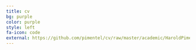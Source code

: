 ```yaml
---
title: cv
bg: purple
color: purple
style: left
fa-icon: code
external: https://github.com/pimentel/cv/raw/master/academic/HaroldPimentel_cv.pdf
---
```

